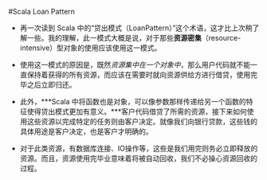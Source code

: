 #Scala Loan Pattern
- 再一次读到 Scala 中的“贷出模式（LoanPattern）”这个术语，这才比上次稍了解一些。我的理解，此一模式大概是说，对于那些**资源密集**（resource-intensive）型对象的使用应该使用这一模式。

- 使用这一模式的原因是，既然*资源集中在一个对象中*，那么用户代码就不能一直保持着获得的所有资源，而应该在需要时就向资源供给方进行借贷，使用完毕之后立即归还。

- 此外，***Scala 中将函数也是对象，可以像参数那样传递给另一个函数的特征使得贷出模式更加有意义。***客户代码借贷了所需的资源，接下来如何使用这些资源以完成特定的任务则由客户决定。就像我们向银行贷款，这些钱的具体用途是客户决定，也是客户才明确的。

- 对于此类资源，有数据库连接、IO操作等，这些是我们用完则务必立即释放的资源。而且，资源使用完毕业意味着将被自动回收，我们不必操心资源回收的过程。
